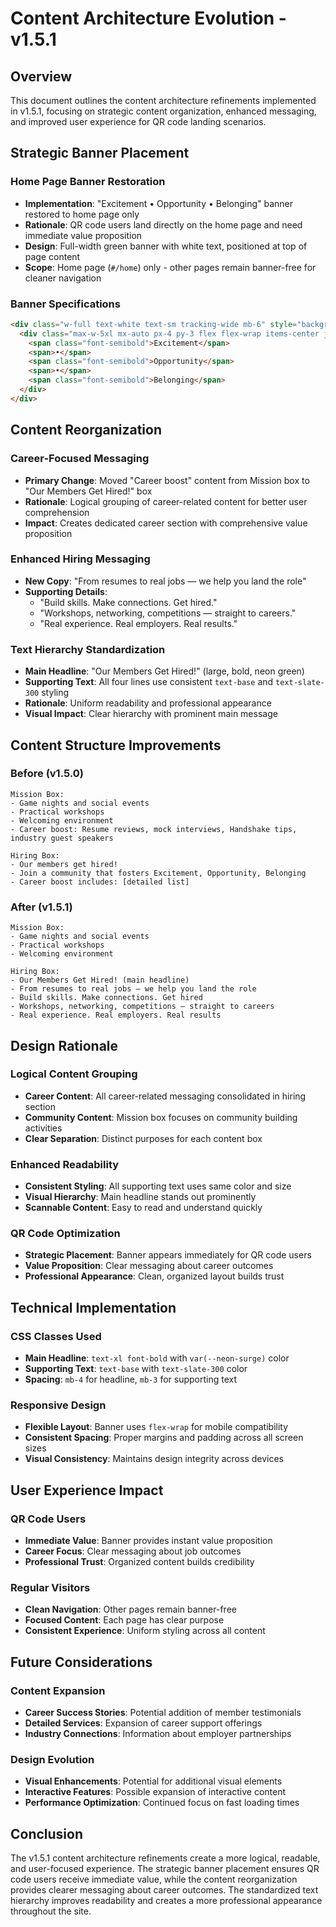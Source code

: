 # Content Architecture Evolution - v1.5.1

## Overview

This document outlines the content architecture refinements implemented in v1.5.1, focusing on strategic content organization, enhanced messaging, and improved user experience for QR code landing scenarios.

## Strategic Banner Placement

### Home Page Banner Restoration
- **Implementation**: "Excitement • Opportunity • Belonging" banner restored to home page only
- **Rationale**: QR code users land directly on the home page and need immediate value proposition
- **Design**: Full-width green banner with white text, positioned at top of page content
- **Scope**: Home page (`#/home`) only - other pages remain banner-free for cleaner navigation

### Banner Specifications
```html
<div class="w-full text-white text-sm tracking-wide mb-6" style="background-color: var(--primary-green);">
  <div class="max-w-5xl mx-auto px-4 py-3 flex flex-wrap items-center justify-center gap-4 text-center">
    <span class="font-semibold">Excitement</span>
    <span>•</span>
    <span class="font-semibold">Opportunity</span>
    <span>•</span>
    <span class="font-semibold">Belonging</span>
  </div>
</div>
```

## Content Reorganization

### Career-Focused Messaging
- **Primary Change**: Moved "Career boost" content from Mission box to "Our Members Get Hired!" box
- **Rationale**: Logical grouping of career-related content for better user comprehension
- **Impact**: Creates dedicated career section with comprehensive value proposition

### Enhanced Hiring Messaging
- **New Copy**: "From resumes to real jobs — we help you land the role"
- **Supporting Details**:
  - "Build skills. Make connections. Get hired."
  - "Workshops, networking, competitions — straight to careers."
  - "Real experience. Real employers. Real results."

### Text Hierarchy Standardization
- **Main Headline**: "Our Members Get Hired!" (large, bold, neon green)
- **Supporting Text**: All four lines use consistent `text-base` and `text-slate-300` styling
- **Rationale**: Uniform readability and professional appearance
- **Visual Impact**: Clear hierarchy with prominent main message

## Content Structure Improvements

### Before (v1.5.0)
```
Mission Box:
- Game nights and social events
- Practical workshops
- Welcoming environment
- Career boost: Resume reviews, mock interviews, Handshake tips, industry guest speakers

Hiring Box:
- Our members get hired!
- Join a community that fosters Excitement, Opportunity, Belonging
- Career boost includes: [detailed list]
```

### After (v1.5.1)
```
Mission Box:
- Game nights and social events
- Practical workshops
- Welcoming environment

Hiring Box:
- Our Members Get Hired! (main headline)
- From resumes to real jobs — we help you land the role
- Build skills. Make connections. Get hired
- Workshops, networking, competitions — straight to careers
- Real experience. Real employers. Real results
```

## Design Rationale

### Logical Content Grouping
- **Career Content**: All career-related messaging consolidated in hiring section
- **Community Content**: Mission box focuses on community building activities
- **Clear Separation**: Distinct purposes for each content box

### Enhanced Readability
- **Consistent Styling**: All supporting text uses same color and size
- **Visual Hierarchy**: Main headline stands out prominently
- **Scannable Content**: Easy to read and understand quickly

### QR Code Optimization
- **Strategic Placement**: Banner appears immediately for QR code users
- **Value Proposition**: Clear messaging about career outcomes
- **Professional Appearance**: Clean, organized layout builds trust

## Technical Implementation

### CSS Classes Used
- **Main Headline**: `text-xl font-bold` with `var(--neon-surge)` color
- **Supporting Text**: `text-base` with `text-slate-300` color
- **Spacing**: `mb-4` for headline, `mb-3` for supporting text

### Responsive Design
- **Flexible Layout**: Banner uses `flex-wrap` for mobile compatibility
- **Consistent Spacing**: Proper margins and padding across all screen sizes
- **Visual Consistency**: Maintains design integrity across devices

## User Experience Impact

### QR Code Users
- **Immediate Value**: Banner provides instant value proposition
- **Career Focus**: Clear messaging about job outcomes
- **Professional Trust**: Organized content builds credibility

### Regular Visitors
- **Clean Navigation**: Other pages remain banner-free
- **Focused Content**: Each page has clear purpose
- **Consistent Experience**: Uniform styling across all content

## Future Considerations

### Content Expansion
- **Career Success Stories**: Potential addition of member testimonials
- **Detailed Services**: Expansion of career support offerings
- **Industry Connections**: Information about employer partnerships

### Design Evolution
- **Visual Enhancements**: Potential for additional visual elements
- **Interactive Features**: Possible expansion of interactive content
- **Performance Optimization**: Continued focus on fast loading times

## Conclusion

The v1.5.1 content architecture refinements create a more logical, readable, and user-focused experience. The strategic banner placement ensures QR code users receive immediate value, while the content reorganization provides clearer messaging about career outcomes. The standardized text hierarchy improves readability and creates a more professional appearance throughout the site.
